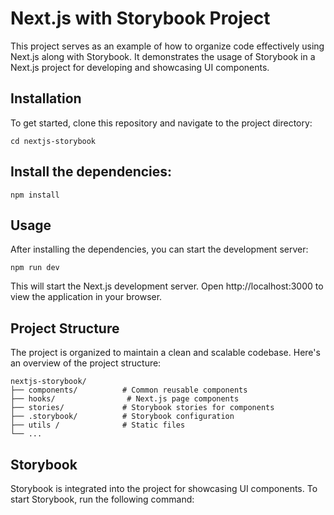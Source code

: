 # Next.js with Storybook Project


This project serves as an example of how to organize code effectively using Next.js along with Storybook. It demonstrates the usage of Storybook in a Next.js project for developing and showcasing UI components.


## Installation
To get started, clone this repository and navigate to the project directory:

```git clone <repository-url>
cd nextjs-storybook
```

## Install the dependencies:

```
npm install
```
## Usage
After installing the dependencies, you can start the development server:

```
npm run dev
```
This will start the Next.js development server. Open http://localhost:3000 to view the application in your browser.



## Project Structure
The project is organized to maintain a clean and scalable codebase. Here's an overview of the project structure:
```
nextjs-storybook/
├── components/          # Common reusable components
├── hooks/                # Next.js page components
├── stories/             # Storybook stories for components
├── .storybook/          # Storybook configuration
├── utils /              # Static files
└── ...
```

## Storybook
Storybook is integrated into the project for showcasing UI components. To start Storybook, run the following command:

